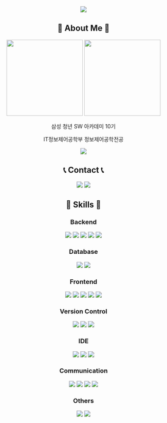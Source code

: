 <div align="center">
    <img src="https://capsule-render.vercel.app/api?type=venom&color=f9c1de&height=200&section=header&text=Hi!%20I'm%20Juyi%20Kim.&fontSize=50&fontColor=383838" />
</div>

<div align="center">
    <h2> 🎈 About Me 🎈</h2>
    <div>
      <img height="200" src="https://github-readme-stats.vercel.app/api?username=jjuyii49&show_icons=true&title_color=e0508d&text_color=383838&icon_color=e0508d" />
      <img height="200" src="http://mazassumnida.wtf/api/v2/generate_badge?boj=juyi1004" />
    </div>
    <p>삼성 청년 SW 아카데미 10기</p>
    <p>IT정보제어공학부 정보제어공학전공</p>
    <a href="https://hits.seeyoufarm.com"><img src="https://hits.seeyoufarm.com/api/count/incr/badge.svg?url=https%3A%2F%2Fgithub.com%2Fjjuyii49&count_bg=%23F9C1DE&title_bg=%23E0508D&icon=&icon_color=%23E7E7E7&title=hits&edge_flat=false"/></a>
</div>

<div align="center">
    <h2>📞 Contact 📞</h2>
    <a style="text-decoration-line: none" href="mailto:juyi077@gmail.com">
        <img src="https://img.shields.io/badge/Gmail-ea4335?style=for-the-badge&logo=Gmail&logoColor=white"> 
    </a>
    <a href="https://open.kakao.com/o/snwoYntg">
        <img src="https://img.shields.io/badge/KakaoTalk-fae100?style=for-the-badge&logoColor=black&logo=KakaoTalk"> 
    </a>
</div>

<div align="center">
    <h2>🔨 Skills 🔨</h2>
    <h3>Backend</h3>
    <div>
        <img src="https://img.shields.io/badge/Java-f0931c?style=for-the-badge&logo=java&logoColor=black"> 
        <img src="https://img.shields.io/badge/Spring Boot-6DB33F?style=for-the-badge&logo=spring boot&logoColor=white"> 
        <img src="https://img.shields.io/badge/Spring Data JPA-59666C?style=for-the-badge&logo=hibernate&logoColor=white"> 
        <img src="https://img.shields.io/badge/QueryDSL-0181cb?style=for-the-badge&logo=querydsl&logoColor=white"> 
        <img src="https://img.shields.io/badge/Mybatis-271e1f?style=for-the-badge&logo=mybatis&logoColor=white"> 
    </div>
    <h3>Database</h3>
    <div> 
        <img src="https://img.shields.io/badge/MySQL-4479A1?style=for-the-badge&logo=mysql&logoColor=white">
        <img src="https://img.shields.io/badge/MongoDB-47A248?style=for-the-badge&logo=mongodb&logoColor=white">
    </div>
    <h3>Frontend</h3>
    <div>
        <img src="https://img.shields.io/badge/html5-E34F26?style=for-the-badge&logo=html5&logoColor=white"> 
        <img src="https://img.shields.io/badge/css-1572B6?style=for-the-badge&logo=css3&logoColor=white"> 
        <img src="https://img.shields.io/badge/javascript-F7DF1E?style=for-the-badge&logo=javascript&logoColor=black"> 
        <img src="https://img.shields.io/badge/vue.js-4FC08D?style=for-the-badge&logo=vue.js&logoColor=white"> 
        <img src="https://img.shields.io/badge/bootstrap-7952B3?style=for-the-badge&logo=bootstrap&logoColor=white">
    </div>
    <h3>Version Control</h3>
    <div>
      <img src="https://img.shields.io/badge/git-F05032?style=for-the-badge&logo=git&logoColor=white">
      <img src="https://img.shields.io/badge/gitlab-FC6D26?style=for-the-badge&logo=gitlab&logoColor=white">
      <img src="https://img.shields.io/badge/github-181717?style=for-the-badge&logo=github&logoColor=white">
    </div>
    <h3>IDE</h3>
    <div>
      <img src="https://img.shields.io/badge/intellij idea-000000?style=for-the-badge&logo=intellijidea&logoColor=white">
      <img src="https://img.shields.io/badge/Eclipse IDE-3c2e72?style=for-the-badge&logo=eclipse ide&logoColor=white">
      <img src="https://img.shields.io/badge/Visual Studio Code-007ACC?style=for-the-badge&logo=visualstudiocode&logoColor=white">
    </div>
    <h3>Communication</h3>
    <div>
        <img src="https://img.shields.io/badge/Mattermost-1e325c?style=for-the-badge&logo=mattermost&logoColor=white"> 
        <img src="https://img.shields.io/badge/Notion-f7f6f2?style=for-the-badge&logo=notion&logoColor=black"> 
        <img src="https://img.shields.io/badge/Webex-27b988?style=for-the-badge&logo=webex&logoColor=white"> 
        <img src="https://img.shields.io/badge/Jira-2580f7?style=for-the-badge&logo=jira&logoColor=white">
    </div>
    <h3>Others</h3>
    <div>
        <img src="https://img.shields.io/badge/Redis-DC382D?style=for-the-badge&logo=redis&logoColor=white">
        <img src="https://img.shields.io/badge/Amazon S3-569A31?style=for-the-badge&logo=amazon s3&logoColor=white">
    </div>
</div>
